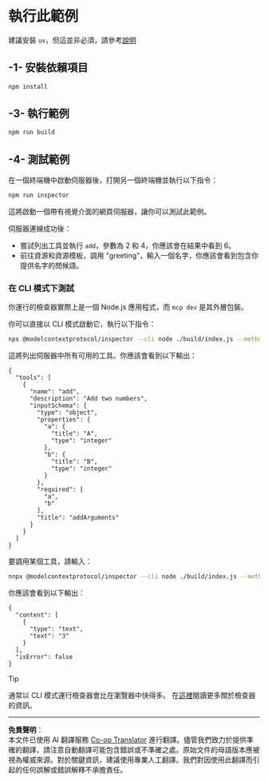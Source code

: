 <!--
CO_OP_TRANSLATOR_METADATA:
{
  "original_hash": "6ebbb78b04c9b1f6c2367c713524fc95",
  "translation_date": "2025-09-03T16:00:28+00:00",
  "source_file": "03-GettingStarted/01-first-server/solution/typescript/README.md",
  "language_code": "tw"
}
-->
# 執行此範例

建議安裝 `uv`，但這並非必須，請參考[說明](https://docs.astral.sh/uv/#highlights)

## -1- 安裝依賴項目

```bash
npm install
```

## -3- 執行範例

```bash
npm run build
```

## -4- 測試範例

在一個終端機中啟動伺服器後，打開另一個終端機並執行以下指令：

```bash
npm run inspector
```

這將啟動一個帶有視覺介面的網頁伺服器，讓你可以測試此範例。

伺服器連線成功後：

- 嘗試列出工具並執行 `add`，參數為 2 和 4，你應該會在結果中看到 6。
- 前往資源和資源模板，調用 "greeting"，輸入一個名字，你應該會看到包含你提供名字的問候語。

### 在 CLI 模式下測試

你運行的檢查器實際上是一個 Node.js 應用程式，而 `mcp dev` 是其外層包裝。

你可以直接以 CLI 模式啟動它，執行以下指令：

```bash
npx @modelcontextprotocol/inspector --cli node ./build/index.js --method tools/list
```

這將列出伺服器中所有可用的工具。你應該會看到以下輸出：

```text
{
  "tools": [
    {
      "name": "add",
      "description": "Add two numbers",
      "inputSchema": {
        "type": "object",
        "properties": {
          "a": {
            "title": "A",
            "type": "integer"
          },
          "b": {
            "title": "B",
            "type": "integer"
          }
        },
        "required": [
          "a",
          "b"
        ],
        "title": "addArguments"
      }
    }
  ]
}
```

要調用某個工具，請輸入：

```bash
nnpx @modelcontextprotocol/inspector --cli node ./build/index.js --method tools/call --tool-name add --tool-arg a=1 --tool-arg b=2
```

你應該會看到以下輸出：

```text
{
  "content": [
    {
      "type": "text",
      "text": "3"
    }
  ],
  "isError": false
}
```

> [!TIP]
> 通常以 CLI 模式運行檢查器會比在瀏覽器中快得多。
> 在[這裡](https://github.com/modelcontextprotocol/inspector)閱讀更多關於檢查器的資訊。

---

**免責聲明**：  
本文件已使用 AI 翻譯服務 [Co-op Translator](https://github.com/Azure/co-op-translator) 進行翻譯。儘管我們致力於提供準確的翻譯，請注意自動翻譯可能包含錯誤或不準確之處。原始文件的母語版本應被視為權威來源。對於關鍵資訊，建議使用專業人工翻譯。我們對因使用此翻譯而引起的任何誤解或錯誤解釋不承擔責任。